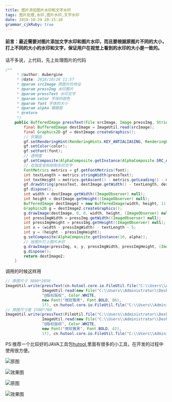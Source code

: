 ```yaml
---
title: 图片添加图片水印和文字水印
tags: 图片处理,水印,图片水印,文字水印
date: 2018-10-29 20:15:10
grammar_cjkRuby: true
---
```


#### 前言：最近需要对图片添加文字水印和图片水印，而且要根据原图片不同的大小，打上不同的大小的水印和文字，保证用户在视觉上看到的水印的大小是一致的。

话不多说，上代码，先上处理图片的代码
``` java
/**
     * @author: Aubergine
     * @date: 2018/10/28 11:57
     * @param srcImage 原图片的地址
     * @param pressImg 水印图片
     * @param pressText 水印文字
     * @param color 字体的颜色
     * @param font 字体的大小
     * @param alpha 模糊度
     * @return
     */
    public BufferedImage pressText(File srcImage, Image pressImg, String pressText, Color color, Font font, float alpha) {
        final BufferedImage destImage = ImageUtil.read(srcImage);
        final Graphics2D gf = destImage.createGraphics();
        // 抗锯齿
        gf.setRenderingHint(RenderingHints.KEY_ANTIALIASING, RenderingHints.VALUE_ANTIALIAS_ON);
        gf.setColor(color);
        gf.setFont(font);
        // 透明度
        gf.setComposite(AlphaComposite.getInstance(AlphaComposite.SRC_ATOP, alpha));
        // 在指定坐标绘制水印文字
        FontMetrics metrics = gf.getFontMetrics(font);
        int textLength = metrics.stringWidth(pressText);
        int textHeight = metrics.getAscent() - metrics.getLeading() - metrics.getDescent();
        gf.drawString(pressText, destImage.getWidth() - textLength, destImage.getHeight() - (textHeight / 2));
        gf.dispose();
        int width = destImage.getWidth((ImageObserver) null);
        int height = destImage.getHeight((ImageObserver) null);
        BufferedImage destImage2 = new BufferedImage(width, height, 1);
        Graphics2D g = destImage2.createGraphics();
        g.drawImage(destImage, 0, 0, width, height, (ImageObserver) null);
        int pressImgWidth = pressImg.getWidth((ImageObserver) null);
        int pressImgHeight = pressImg.getHeight((ImageObserver) null);
        int x = (width - pressImgWidth) - textLength - 5;
        int y = (height - pressImgHeight);
        g.setComposite(AlphaComposite.getInstance(10, alpha));
        // 给图片打上图片水印
        g.drawImage(pressImg, x, y, pressImgWidth, pressImgHeight, (ImageObserver) null);
        g.dispose();
        return destImage2;
    }
```
调用的时候这样用

``` java
// 原图尺寸 3800*2850
ImageUtil.write(pressText(cn.hutool.core.io.FileUtil.file("C:\\Users\\Administrator\\Desktop\\1-3800-2850.jpg"),
                ImageUtil.read(new File("C:\\Users\\Administrator\\Desktop\\newlog\\116_116.png")),
                "@版权版权", Color.WHITE,
                new Font("微软雅黑", Font.BOLD, 86),
                1f), cn.hutool.core.io.FileUtil.file("C:\\Users\\Administrator\\Desktop\\1-3800-2850-r.jpg"));
// 原图尺寸是 1500*760
ImageUtil.write(pressText(FileUtil.file("C:\\Users\\Administrator\\Desktop\\1-1500-760.jpg"),
                ImageUtil.read(new File("C:\\Users\\Administrator\\Desktop\\newlog\\58_58.png")),
                "@版权版权", Color.WHITE,
                new Font("微软雅黑", Font.BOLD, 42),
                1f), cn.hutool.core.io.FileUtil.file("C:\\Users\\Administrator\\Desktop\\1-1500-760-r.jpg"));

```
PS:推荐一个比较好的JAVA工具包[hutool][1],里面有很多的小工具，在开发的过程中使用很方便。

![原图][2]

![效果图][3]

 ![原图][4]
 
 ![效果图][5]


  [1]: http://hutool.mydoc.io/
  [2]: http://zsq-blog-image.oss-cn-beijing.aliyuncs.com/2018/11/1/1-3800-2850.jpg "3800*2850原图"
  [3]: http://zsq-blog-image.oss-cn-beijing.aliyuncs.com/2018/11/1/1-3800-2850-r.jpg "3800*2850水印图片"
  [4]: http://zsq-blog-image.oss-cn-beijing.aliyuncs.com/2018/11/1/1-1500-760.jpg "1500*760原图"
  [5]: http://zsq-blog-image.oss-cn-beijing.aliyuncs.com/2018/11/1/1-1500-760-r.jpg "1500*760效果图"